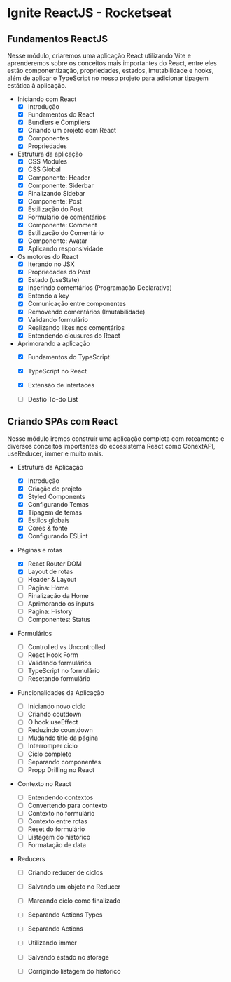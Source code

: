 # Ignite ReactJS - Rocketseat

## Fundamentos ReactJS
  Nesse módulo, criaremos uma aplicação React utilizando Vite e aprenderemos sobre os conceitos mais importantes do React, entre eles estão componentização, propriedades, estados, imutabilidade e hooks, além de aplicar o TypeScript no nosso projeto para adicionar tipagem estática à aplicação.
  * Iniciando com React
    - [x] Introdução
    - [x] Fundamentos do React
    - [x] Bundlers e Compilers
    - [x] Criando um projeto com React
    - [x] Componentes
    - [x] Propriedades
    
  * Estrutura da aplicação
    - [x] CSS Modules
    - [x] CSS Global
    - [x] Componente: Header
    - [x] Componente: Siderbar
    - [x] Finalizando Sidebar
    - [x] Componente: Post
    - [x] Estilização do Post
    - [x] Formulário de comentários
    - [x] Componente: Comment
    - [x] Estilizacão do Comentário
    - [x] Componente: Avatar
    - [x] Aplicando responsividade
  
  * Os motores do React
    - [x] Iterando no JSX
    - [x] Propriedades do Post
    - [x] Estado (useState)
    - [x] Inserindo comentários (Programação Declarativa)
    - [x] Entendo a key
    - [x] Comunicação entre componentes
    - [x] Removendo comentários (Imutabilidade)
    - [x] Validando formulário
    - [x] Realizando likes nos comentários
    - [x] Entendendo clousures do React
    
  * Aprimorando a aplicação
    - [x] Fundamentos do TypeScript
    - [x] TypeScript no React
    - [x] Extensão de interfaces
    
    - [ ] Desfio To-do List

## Criando SPAs com React
  Nesse módulo iremos construir uma aplicação completa com roteamento e diversos conceitos importantes do ecossistema React como ConextAPI, useReducer, immer e muito mais.
  * Estrutura da Aplicação
    - [x] Introdução
    - [x] Criação do projeto
    - [x] Styled Components
    - [x] Configurando Temas
    - [x] Tipagem de temas
    - [x] Estilos globais
    - [x] Cores & fonte
    - [x] Configurando ESLint
    
  * Páginas e rotas
    - [x] React Router DOM
    - [x] Layout de rotas
    - [ ] Header & Layout
    - [ ] Página: Home
    - [ ] Finalização da Home
    - [ ] Aprimorando os inputs
    - [ ] Página: History
    - [ ] Componentes: Status

  * Formulários
    - [ ] Controlled vs Uncontrolled
    - [ ] React Hook Form
    - [ ] Validando formulários
    - [ ] TypeScript no formulário
    - [ ] Resetando formulário

  * Funcionalidades da Aplicação
    - [ ] Iniciando novo ciclo
    - [ ] Criando coutdown
    - [ ] O hook useEffect
    - [ ] Reduzindo countdown
    - [ ] Mudando title da página
    - [ ] Interromper ciclo
    - [ ] Ciclo completo
    - [ ] Separando componentes
    - [ ] Propp Drilling no React
   
  * Contexto no React
  
    - [ ] Entendendo contextos
    - [ ] Convertendo para contexto
    - [ ] Contexto no formulário
    - [ ] Contexto entre rotas
    - [ ] Reset do formulário
    - [ ] Listagem do histórico 
    - [ ] Formatação de data
    
   * Reducers
  
      - [ ] Criando reducer de ciclos
      - [ ] Salvando um objeto no Reducer
      - [ ] Marcando ciclo como finalizado 
      - [ ] Separando Actions Types
      - [ ] Separando Actions 
      - [ ] Utilizando immer
      - [ ] Salvando estado no storage
      - [ ] Corrigindo listagem do histórico


